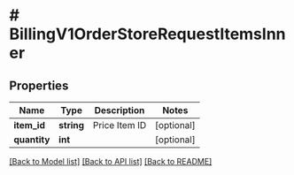 # # BillingV1OrderStoreRequestItemsInner

## Properties

Name | Type | Description | Notes
------------ | ------------- | ------------- | -------------
**item_id** | **string** | Price Item ID | [optional]
**quantity** | **int** |  | [optional]

[[Back to Model list]](../../README.md#models) [[Back to API list]](../../README.md#endpoints) [[Back to README]](../../README.md)
